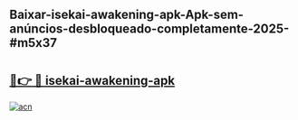 ## Baixar-isekai-awakening-apk-Apk-sem-anúncios-desbloqueado-completamente-2025-#m5x37

# <h2><a href="https://ainizakaria.my?title=isekai-awakening-apk&ref=20M">🔗👉 🔴 isekai-awakening-apk</a></h2>

[![acn](https://github.com/user-attachments/assets/0f9c940e-d8b0-45ae-aac7-cd30a18b3e1c)](https://ainizakaria.my?title=isekai-awakening-apk&ref=20M)

